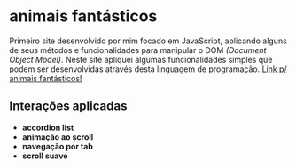 # animais fantásticos

Primeiro site desenvolvido por mim focado em JavaScript, aplicando alguns de seus métodos e funcionalidades para manipular o DOM *(Document Object Model)*. Neste site apliquei algumas funcionalidades simples que podem ser desenvolvidas através desta linguagem de programação.
[Link p/ animais fantásticos!](https://pedrohenriquesampaionovaes.github.io/animais-fantasticos/)

## Interações aplicadas
- **accordion list**
- **animação ao scroll**
- **navegação por tab** 
- **scroll suave**